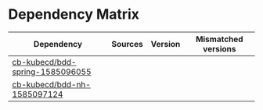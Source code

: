 # Dependency Matrix

Dependency | Sources | Version | Mismatched versions
---------- | ------- | ------- | -------------------
[cb-kubecd/bdd-spring-1585096055](https://github.com/cb-kubecd/bdd-spring-1585096055.git) |  | []() | 
[cb-kubecd/bdd-nh-1585097124](https://github.com/cb-kubecd/bdd-nh-1585097124.git) |  | []() | 
